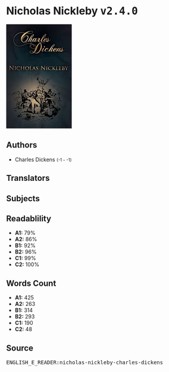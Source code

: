 # Nicholas Nickleby <kbd>v2.4.0</kbd>

![](./cover.medium.jpg "")

## Authors


 - Charles Dickens <small>(-1 - -1)</small>

## Translators



## Subjects



## Readablility


 - **A1:** 79%
 - **A2:** 86%
 - **B1:** 92%
 - **B2:** 96%
 - **C1:** 99%
 - **C2:** 100%

## Words Count


 - **A1:** 425
 - **A2:** 263
 - **B1:** 314
 - **B2:** 293
 - **C1:** 190
 - **C2:** 48

## Source


<kbd>ENGLISH_E_READER:nicholas-nickleby-charles-dickens</kbd>
